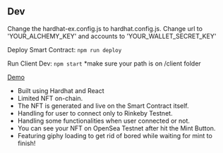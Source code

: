 ## Dev

Change the hardhat-ex.config.js to hardhat.config.js. Change url to 'YOUR_ALCHEMY_KEY' and accounts to 'YOUR_WALLET_SECRET_KEY'

Deploy Smart Contract: `npm run deploy`

Run Client Dev: `npm start` \*make sure your path is on /client folder

[Demo](https://nft-mint-rio.vercel.app/)

- Built using Hardhat and React
- Limited NFT on-chain.
- The NFT is generated and live on the Smart Contract itself.
- Handling for user to connect only to Rinkeby Testnet.
- Handling some functionalities when user connected or not.
- You can see your NFT on OpenSea Testnet after hit the Mint Button.
- Featuring giphy loading to get rid of bored while waiting for mint to finish!
